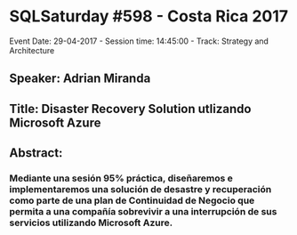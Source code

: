 # SQLSaturday #598 - Costa Rica 2017
Event Date: 29-04-2017 - Session time: 14:45:00 - Track: Strategy and Architecture
## Speaker: Adrian Miranda
## Title: Disaster Recovery Solution utlizando Microsoft Azure
## Abstract:
### Mediante una sesión 95% práctica, diseñaremos e implementaremos una solución de desastre y recuperación como parte de una plan de Continuidad de Negocio que permita a una compañía sobrevivir a una interrupción de sus servicios utilizando Microsoft Azure.
